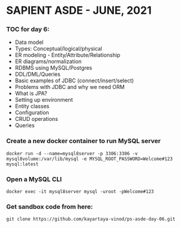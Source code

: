 # SAPIENT ASDE - JUNE, 2021

### TOC for day 6:

-   Data model
-   Types: Conceptual/logical/physical
-   ER modeling - Entity/Attribute/Relationship
-   ER diagrams/normalization
-   RDBMS using MySQL/Postgres
-   DDL/DML/Queries
-   Basic examples of JDBC (connect/insert/select)
-   Problems with JDBC and why we need ORM
-   What is JPA?
-   Setting up environment
-   Entity classes
-   Configuration
-   CRUD operations
-   Queries

### Create a new docker container to run MySQL server

`docker run -d --name=mysql8server -p 3306:3306 -v mysql8volume:/var/lib/mysql -e MYSQL_ROOT_PASSWORD=Welcome#123 mysql:latest`

### Open a MySQL CLI

`docker exec -it mysql8server mysql -uroot -pWelcome#123`

### Get sandbox code from here:

`git clone https://github.com/kayartaya-vinod/ps-asde-day-06.git`
